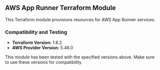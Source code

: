 ## AWS App Runner Terraform Module

This Terraform module provisions resources for AWS App Runner services.

### Compatibility and Testing

- **Terraform Version:** 1.8.2
- **AWS Provider Version:** 5.46.0

This module has been tested with the specified versions above. Make sure to use these versions for compatibility.
